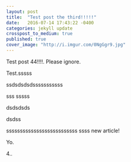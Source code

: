 ```yaml
---
layout: post
title:  "Test post the third!!!!!"
date:   2016-07-14 17:43:22 -0400
categories: jekyll update
crosspost_to_medium: true
published: true
cover_image: "http://i.imgur.com/0NgGgr9.jpg"
---
```

Test post 44!!!!. Please ignore.


Test.sssss

ssdsdsdsdsssssssssss

sss
sssss


dsdsdsds

dsdss

ssssssssssssssssssssssssss
ssss
new article!


Yo.

4..

